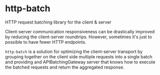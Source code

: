 # http-batch
HTTP request batching library for the client &amp; server

Client-server communication responsiveness can be drastically improved by reducing the client-server roundtrips.
However, sometimes it's just to possible to have fewer HTTP endpoints.

`http-batch` is a solution for optimizing the client-server transport by grouping together on the client side 
multiple requests into a single batch and providing and APIBatchingGateway server that knows how to execute the batched
requests and return the aggregated response.
